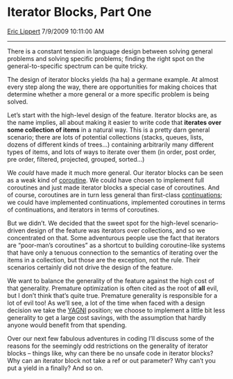 <div id="page">

# Iterator Blocks, Part One

[Eric Lippert](https://social.msdn.microsoft.com/profile/Eric%20Lippert) 7/9/2009 10:11:00 AM

-----

<div id="content">

<div class="mine">

There is a constant tension in language design between solving general problems and solving specific problems; finding the right spot on the general-to-specific spectrum can be quite tricky.

The design of iterator blocks yields (ha ha) a germane example. At almost every step along the way, there are opportunities for making choices that determine whether a more general or a more specific problem is being solved.

Let’s start with the high-level design of the feature. Iterator blocks are, as the name implies, all about making it easier to write code that **iterates over some collection of items** in a natural way. This is a pretty darn general scenario; there are lots of potential collections (stacks, queues, lists, dozens of different kinds of trees…) containing arbitrarily many different types of items, and lots of ways to iterate over them (in order, post order, pre order, filtered, projected, grouped, sorted…)

We *could* have made it much more general. Our iterator blocks can be seen as a weak kind of [coroutine](http://en.wikipedia.org/wiki/Coroutine). We could have chosen to implement full coroutines and just made iterator blocks a special case of coroutines. And of course, coroutines are in turn less general than first-class [continuations](http://blogs.msdn.com/ericlippert/archive/tags/Continuation+Passing+Style/default.aspx); we could have implemented continuations, implemented coroutines in terms of continuations, and iterators in terms of coroutines.

But we didn’t. We decided that the sweet spot for the high-level scenario-driven design of the feature was iterators over collections, and so we concentrated on that. Some adventurous people use the fact that iterators are “poor-man’s coroutines” as a shortcut to building coroutine-like systems that have only a tenuous connection to the semantics of iterating over the items in a collection, but those are the exception, not the rule. Their scenarios certainly did not drive the design of the feature.

We want to balance the generality of the feature against the high cost of that generality. Premature optimization is often cited as the root of **all** evil, but I don’t think that’s quite true. Premature generality is responsible for a lot of evil too\! As we’ll see, a lot of the time when faced with a design decision we take the [YAGNI](http://en.wikipedia.org/wiki/YAGNI) position; we choose to implement a little bit less generality to get a large cost savings, with the assumption that hardly anyone would benefit from that spending.

Over our next few fabulous adventures in coding I’ll discuss some of the reasons for the seemingly odd restrictions on the generality of iterator blocks – things like, why can there be no unsafe code in iterator blocks? Why can an iterator block not take a ref or out parameter? Why can’t you put a yield in a finally? And so on.

</div>

</div>

</div>

